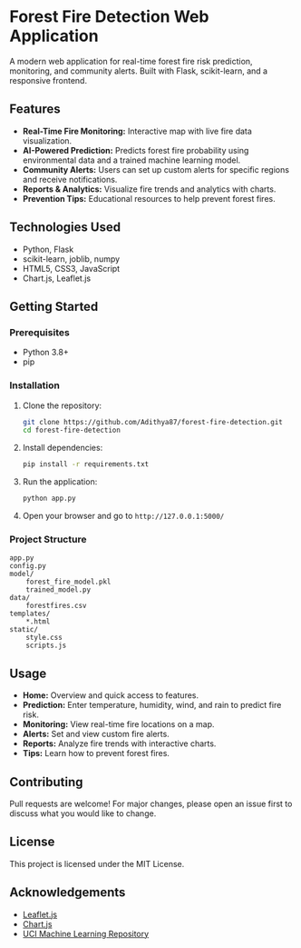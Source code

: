 
# Forest Fire Detection Web Application

A modern web application for real-time forest fire risk prediction, monitoring, and community alerts. Built with Flask, scikit-learn, and a responsive frontend.

## Features
- **Real-Time Fire Monitoring:** Interactive map with live fire data visualization.
- **AI-Powered Prediction:** Predicts forest fire probability using environmental data and a trained machine learning model.
- **Community Alerts:** Users can set up custom alerts for specific regions and receive notifications.
- **Reports & Analytics:** Visualize fire trends and analytics with charts.
- **Prevention Tips:** Educational resources to help prevent forest fires.

## Technologies Used
- Python, Flask
- scikit-learn, joblib, numpy
- HTML5, CSS3, JavaScript
- Chart.js, Leaflet.js

## Getting Started

### Prerequisites
- Python 3.8+
- pip

### Installation
1. Clone the repository:
   ```sh
   git clone https://github.com/Adithya87/forest-fire-detection.git
   cd forest-fire-detection
   ```
2. Install dependencies:
   ```sh
   pip install -r requirements.txt
   ```
3. Run the application:
   ```sh
   python app.py
   ```
4. Open your browser and go to `http://127.0.0.1:5000/`

### Project Structure
```
app.py
config.py
model/
    forest_fire_model.pkl
    trained_model.py
data/
    forestfires.csv
templates/
    *.html
static/
    style.css
    scripts.js
```

## Usage
- **Home:** Overview and quick access to features.
- **Prediction:** Enter temperature, humidity, wind, and rain to predict fire risk.
- **Monitoring:** View real-time fire locations on a map.
- **Alerts:** Set and view custom fire alerts.
- **Reports:** Analyze fire trends with interactive charts.
- **Tips:** Learn how to prevent forest fires.

## Contributing
Pull requests are welcome! For major changes, please open an issue first to discuss what you would like to change.

## License
This project is licensed under the MIT License.

## Acknowledgements
- [Leaflet.js](https://leafletjs.com/)
- [Chart.js](https://www.chartjs.org/)
- [UCI Machine Learning Repository](https://archive.ics.uci.edu/ml/datasets/forest+fires)
